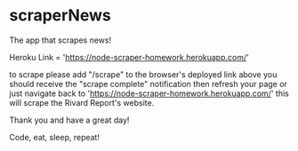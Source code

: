 # scraperNews
The app that scrapes news!

Heroku Link = 'https://node-scraper-homework.herokuapp.com/'

to scrape please add "/scrape" to the browser's deployed link above 
you should receive the "scrape complete" notification 
then
refresh your page or just navigate back to 'https://node-scraper-homework.herokuapp.com/'
this will scrape the Rivard Report's website.  

Thank you and have a great day!

Code, eat, sleep, repeat!